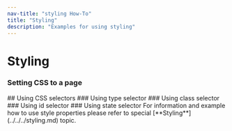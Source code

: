 ```yaml
---
nav-title: "styling How-To"
title: "Styling"
description: "Examples for using styling"
---
```

# Styling
### Setting CSS to a page
<snippet id='article-setting-css-page'/>
## Using CSS selectors
### Using type selector
<snippet id='article-using-type-selector'/>
### Using class selector
<snippet id='article-using-class-selector' />
### Using id selector
<snippet id='article-using-id-selector'/>
### Using state selector
<snippet id='article-using-state-selector'/>
For information and example how to use style properties please refer to special [**Styling**](../../../styling.md) topic. 
